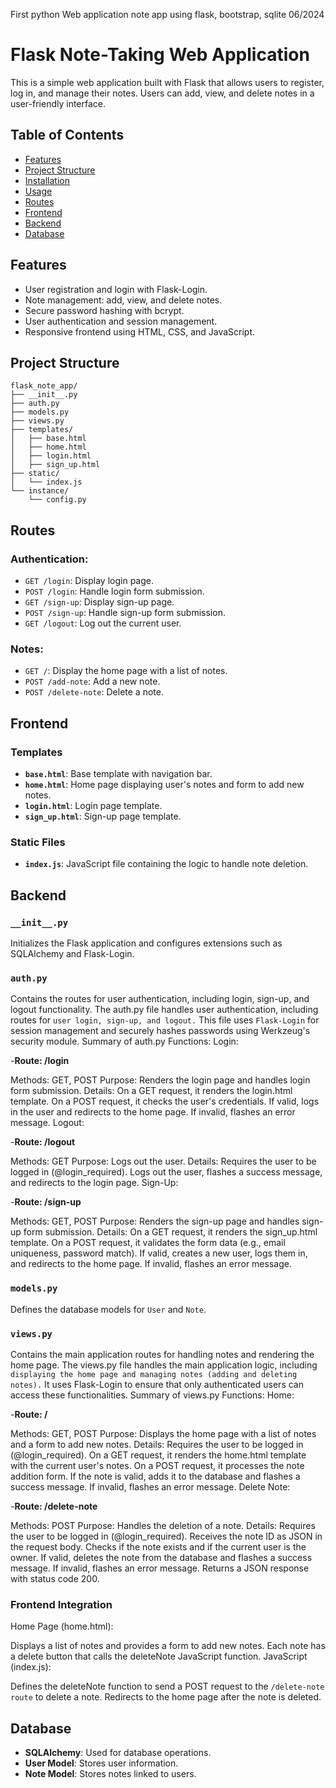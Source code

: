 
First python Web application note app using flask, bootstrap, sqlite 06/2024


# Flask Note-Taking Web Application

This is a simple web application built with Flask that allows users to register, log in, and manage their notes. Users can add, view, and delete notes in a user-friendly interface.

## Table of Contents

- [Features](#features)
- [Project Structure](#project-structure)
- [Installation](#installation)
- [Usage](#usage)
- [Routes](#routes)
- [Frontend](#frontend)
- [Backend](#backend)
- [Database](#database)


## Features

- User registration and login with Flask-Login.
- Note management: add, view, and delete notes.
- Secure password hashing with bcrypt.
- User authentication and session management.
- Responsive frontend using HTML, CSS, and JavaScript.

## Project Structure

```plaintext
flask_note_app/
├── __init__.py
├── auth.py
├── models.py
├── views.py
├── templates/
│   ├── base.html
│   ├── home.html
│   ├── login.html
│   ├── sign_up.html
├── static/
│   └── index.js
└── instance/
    └── config.py
```

## Routes

### Authentication:

- `GET /login`: Display login page.
- `POST /login`: Handle login form submission.
- `GET /sign-up`: Display sign-up page.
- `POST /sign-up`: Handle sign-up form submission.
- `GET /logout`: Log out the current user.

### Notes:

- `GET /`: Display the home page with a list of notes.
- `POST /add-note`: Add a new note.
- `POST /delete-note`: Delete a note.

## Frontend

### Templates

- **`base.html`**: Base template with navigation bar.
- **`home.html`**: Home page displaying user's notes and form to add new notes.
- **`login.html`**: Login page template.
- **`sign_up.html`**: Sign-up page template.

### Static Files

- **`index.js`**: JavaScript file containing the logic to handle note deletion.

## Backend

### `__init__.py`

Initializes the Flask application and configures extensions such as SQLAlchemy and Flask-Login.

### `auth.py`

Contains the routes for user authentication, including login, sign-up, and logout functionality.
The auth.py file handles user authentication, including routes for ```user login, sign-up, and logout.```
This file uses ```Flask-Login``` for session management and securely hashes passwords using Werkzeug's security module.
Summary of auth.py Functions:
Login:

-**Route:  /login**

Methods: GET, POST
Purpose: Renders the login page and handles login form submission.
Details:
On a GET request, it renders the login.html template.
On a POST request, it checks the user's credentials. If valid, logs in the user and redirects to the home page. If invalid, flashes an error message.
Logout:

-**Route: /logout**

Methods: GET
Purpose: Logs out the user.
Details:
Requires the user to be logged in (@login_required).
Logs out the user, flashes a success message, and redirects to the login page.
Sign-Up:

-**Route:  /sign-up**

Methods: GET, POST
Purpose: Renders the sign-up page and handles sign-up form submission.
Details:
On a GET request, it renders the sign_up.html template.
On a POST request, it validates the form data (e.g., email uniqueness, password match). If valid, creates a new user, logs them in, and redirects to the home page. If invalid, flashes an error message.


### `models.py`

Defines the database models for `User` and `Note`.

### `views.py`

Contains the main application routes for handling notes and rendering the home page.
The views.py file handles the main application logic, including ```displaying the home page and managing notes (adding and deleting notes).``` It uses Flask-Login to ensure that only authenticated users can access these functionalities.
Summary of views.py Functions:
Home:

-**Route: /**

Methods: GET, POST
Purpose: Displays the home page with a list of notes and a form to add new notes.
Details:
Requires the user to be logged in (@login_required).
On a GET request, it renders the home.html template with the current user's notes.
On a POST request, it processes the note addition form. If the note is valid, adds it to the database and flashes a success message. If invalid, flashes an error message.
Delete Note:

-**Route: /delete-note** 

Methods: POST
Purpose: Handles the deletion of a note.
Details:
Requires the user to be logged in (@login_required).
Receives the note ID as JSON in the request body.
Checks if the note exists and if the current user is the owner. If valid, deletes the note from the database and flashes a success message. If invalid, flashes an error message.
Returns a JSON response with status code 200.

### Frontend Integration
Home Page (home.html):

Displays a list of notes and provides a form to add new notes.
Each note has a delete button that calls the deleteNote JavaScript function.
JavaScript (index.js):

Defines the deleteNote function to send a POST request to the ```/delete-note route``` to delete a note.
Redirects to the home page after the note is deleted.

## Database

- **SQLAlchemy**: Used for database operations.
- **User Model**: Stores user information.
- **Note Model**: Stores notes linked to users.

